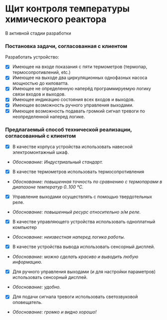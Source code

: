 # Щит контроля температуры химического реактора
В активной стадии разработки
### Постановка задачи, согласованная с клиентом
Разработать устройство:
- [X] Имеющее на входе показания с пяти термометров (термопар, термосопротивлений, etc.)
- [X] Имеющее на выходе два циркуляционных однофазных насоса мощностью до киловатта.
- [X] Имеющее не определенную наперёд программируемую логику связи входов и выходов.
- [X] Имеющее индикацию состояния всех входов и выходов.
- [X] Имеющее возможность ручного управления выходами.
- [X] Имеющее возможность подавать громкий сигнал тревоги по неопределенной наперед логике.
### Предлагаемый способ технической реализации, согласованный с клиентом
- [X] В качестве корпуса устройства использовать навесной электромонтажный шкаф.
- *Обоснование: Индустриальный стандарт.*
- [X] В качестве термометров использовать термосопротивления
- *Обоснование: повышенная точность по сравнению с термопарами в диапазоне температур 0..100 °C.*
- [X] Управление выходами осуществлять с помощью твердотельных реле.
- *Обоснование: повышенный ресурс относительно э/м реле.*
- [X] В качестве управляющего устройства использовать одноплатный компьютер
- *Обоснование: неизвестная наперед логика работы.*
- [X] В качестве устройства вывода использовать сенсорный дисплей.
- *Обоснование: можно сделать красиво и выводить любую информацию.*
- [X] Для ручного управления выходами (и для настройки параметров) использовать сенсорный дисплей.
- *Обоснование: удобно.*
- [X] Для подачи сигнала тревоги использовать светозвуковой оповещатель.
- *Обоснование: громко и видно хорошо!*
